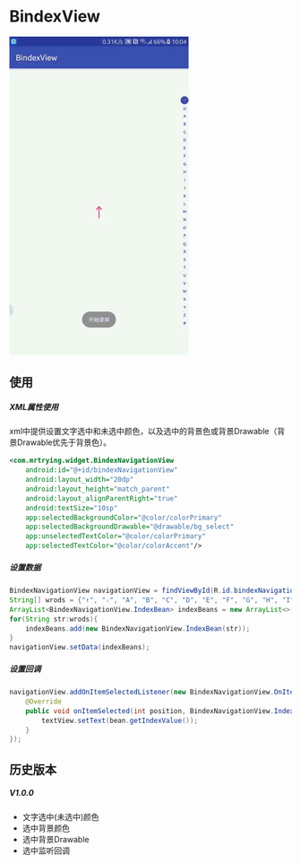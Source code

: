 # BindexView

![效果图](https://github.com/MrTrying/BindexViewDemo/blob/master/pic/preview.gif?raw=true)

## 使用

##### XML属性使用

xml中提供设置文字选中和未选中颜色，以及选中的背景色或背景Drawable（背景Drawable优先于背景色）。

```xml
<com.mrtrying.widget.BindexNavigationView
    android:id="@+id/bindexNavigationView"
    android:layout_width="20dp"
    android:layout_height="match_parent"
    android:layout_alignParentRight="true"
    android:textSize="10sp"
    app:selectedBackgroundColor="@color/colorPrimary"
    app:selectedBackgroundDrawable="@drawable/bg_select"
    app:unselectedTextColor="@color/colorPrimary"
    app:selectedTextColor="@color/colorAccent"/>
```

##### 设置数据

```java
BindexNavigationView navigationView = findViewById(R.id.bindexNavigationView);
String[] wrods = {"↑", "☆", "A", "B", "C", "D", "E", "F", "G", "H", "I", "J", "K", "L", "M", "N", "O", "P", "Q", "R", "S", "T", "U", "V", "W", "X", "Y", "Z","#"};
ArrayList<BindexNavigationView.IndexBean> indexBeans = new ArrayList<>();
for(String str:wrods){
    indexBeans.add(new BindexNavigationView.IndexBean(str));
}
navigationView.setData(indexBeans);
```

##### 设置回调

```java
navigationView.addOnItemSelectedListener(new BindexNavigationView.OnItemSelectedListener() {
    @Override
    public void onItemSelected(int position, BindexNavigationView.IndexBean bean) {
        textView.setText(bean.getIndexValue());
    }
});
```

## 历史版本

##### V1.0.0
- 文字选中(未选中)颜色
- 选中背景颜色
- 选中背景Drawable
- 选中监听回调

